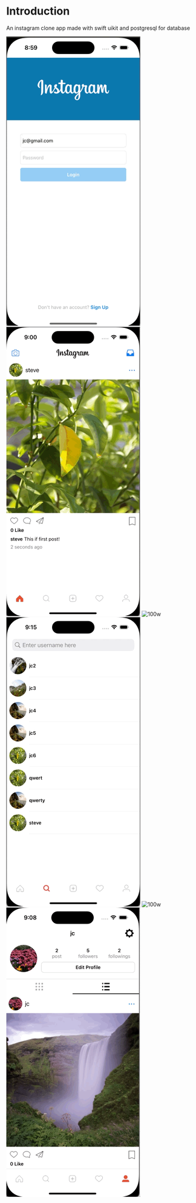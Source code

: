 <h1>Introduction</h1>
<p>An instagram clone app made with swift uikit and postgresql for database</p>

![100w](gif/LoginAndRegister.gif)
![100w](gif/SharePhoto.gif)
![100w](gif/HomeViewController.gif)
![100w](gif/SearchViewController.gif)
![100w](gif/ProfileViewController.gif)
![100w](gif/Logout.gif)
